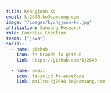 ```yaml
---
title: Kyungjoon Ko
email: kj2648.ko@samsung.com
image: "/images/kyungjoon-ko.jpg"
affiliation: Samsung Research
role: Concolic Exection
teams: ["java"]
social:
  - name: github
    icon: fa-brands fa-github
    link: https://github.com/kj2648

  - name: email
    icon: fa-solid fa-envelope
    link: mailto:kj2648.ko@samsung.com
---
```

